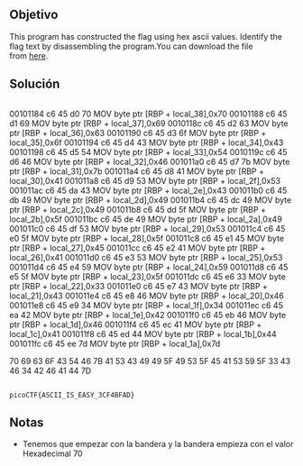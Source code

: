 ## Objetivo
This program has constructed the flag using hex ascii values. Identify the flag text by disassembling the program.You can download the file from [here](https://artifacts.picoctf.net/c/506/asciiftw).
## Solución
```bash
```
00101184 c6 45 d0 70     MOV        byte ptr [RBP + local_38],0x70
        00101188 c6 45 d1 69     MOV        byte ptr [RBP + local_37],0x69
        0010118c c6 45 d2 63     MOV        byte ptr [RBP + local_36],0x63
        00101190 c6 45 d3 6f     MOV        byte ptr [RBP + local_35],0x6f
        00101194 c6 45 d4 43     MOV        byte ptr [RBP + local_34],0x43
        00101198 c6 45 d5 54     MOV        byte ptr [RBP + local_33],0x54
        0010119c c6 45 d6 46     MOV        byte ptr [RBP + local_32],0x46
        001011a0 c6 45 d7 7b     MOV        byte ptr [RBP + local_31],0x7b
        001011a4 c6 45 d8 41     MOV        byte ptr [RBP + local_30],0x41
        001011a8 c6 45 d9 53     MOV        byte ptr [RBP + local_2f],0x53
        001011ac c6 45 da 43     MOV        byte ptr [RBP + local_2e],0x43
        001011b0 c6 45 db 49     MOV        byte ptr [RBP + local_2d],0x49
        001011b4 c6 45 dc 49     MOV        byte ptr [RBP + local_2c],0x49
        001011b8 c6 45 dd 5f     MOV        byte ptr [RBP + local_2b],0x5f
        001011bc c6 45 de 49     MOV        byte ptr [RBP + local_2a],0x49
        001011c0 c6 45 df 53     MOV        byte ptr [RBP + local_29],0x53
        001011c4 c6 45 e0 5f     MOV        byte ptr [RBP + local_28],0x5f
        001011c8 c6 45 e1 45     MOV        byte ptr [RBP + local_27],0x45
        001011cc c6 45 e2 41     MOV        byte ptr [RBP + local_26],0x41
        001011d0 c6 45 e3 53     MOV        byte ptr [RBP + local_25],0x53
        001011d4 c6 45 e4 59     MOV        byte ptr [RBP + local_24],0x59
        001011d8 c6 45 e5 5f     MOV        byte ptr [RBP + local_23],0x5f
        001011dc c6 45 e6 33     MOV        byte ptr [RBP + local_22],0x33
        001011e0 c6 45 e7 43     MOV        byte ptr [RBP + local_21],0x43
        001011e4 c6 45 e8 46     MOV        byte ptr [RBP + local_20],0x46
        001011e8 c6 45 e9 34     MOV        byte ptr [RBP + local_1f],0x34
        001011ec c6 45 ea 42     MOV        byte ptr [RBP + local_1e],0x42
        001011f0 c6 45 eb 46     MOV        byte ptr [RBP + local_1d],0x46
        001011f4 c6 45 ec 41     MOV        byte ptr [RBP + local_1c],0x41
        001011f8 c6 45 ed 44     MOV        byte ptr [RBP + local_1b],0x44
        001011fc c6 45 ee 7d     MOV        byte ptr [RBP + local_1a],0x7d



70 69 63 6F 43 54 46 7B 41 53 43 49 49 5F 49 53 5F 45 41 53 59 5F 33 43 46 34 42 46 41 44 7D
```

picoCTF{ASCII_IS_EASY_3CF4BFAD}
```
## Notas
- Tenemos que empezar con la bandera y la bandera empieza con el valor Hexadecimal 70
